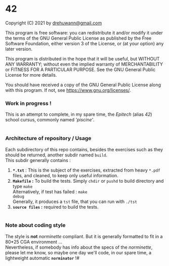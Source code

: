 
# 42

Copyright (C) 2021 by drehuwann@gmail.com

   This program is free software: you can redistribute it and/or modify
   it under the terms of the GNU General Public License as published by
   the Free Software Foundation, either version 3 of the License, or
   (at your option) any later version.
 
   This program is distributed in the hope that it will be useful,
   but WITHOUT ANY WARRANTY; without even the implied warranty of
   MERCHANTABILITY or FITNESS FOR A PARTICULAR PURPOSE.  See the
   GNU General Public License for more details.
 
   You should have received a copy of the GNU General Public License
   along with this program.  If not, see <https://www.gnu.org/licenses/>.
<br>
### Work in progress !
This is an attempt to complete, in my spare time, the <i>Epitech</i>
(alias <i>42</i>) school cursus, commonly named <i>'piscine'</i>.<br>
<br>
### Architecture of repository / Usage
Each subdirectory of this repo contains, besides the exercises such as they
should be returned, another subdir named <code>build</code>.<br>
This subdir generally contains :<br>
1. <b><code>&#42;.txt</code></b> : This is the subject of the exercises,
extracted from heavy <code>*.pdf</code> files, and cleaned, to keep only
useful information.<br>
2. <b><code>Makefile</code> :</b> To build the tests. Simply <code>chdir</code>
 or <code>pushd</code> to build directory and type <code>make</code><br>
 Alternatively, if test has failed : <code>make debug</code><br>
 Generally, it produces a <code>tst</code> file, that you can run with
 <code>./tst</code><br>
3. <b><code>source files</code> :</b> required to build the tests.<br><br>
### Note about coding style
The style is <b>not</b> <i>norminette</i> compliant. But it is generally
formatted to fit in a 80*25 CGA environment ...<br>
Nevertheless, if somebody has info about the specs of the <i>norminette</i>,
please let me know, so maybe one day we'll code, in our spare time, a
lightweight automatic <b><code>norminator</code></b> !#<br>
